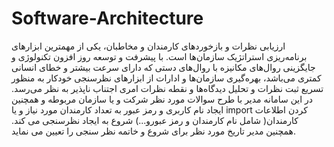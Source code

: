 # Software-Architecture
ارزیابی نظرات و بازخوردهای کارمندان و مخاطبان، یکی از مهمترین ابزارهای برنامه‌ریزی استراتژیک سازمان‌ها است. با پیشرفت و توسعه روز افزون تکنولوژی و جایگزینی روال‌های مکانیزه با روال‌های دستی که دارای سرعت بیشتر و خطای انسانی کمتری می‌باشد، بهره‌گیری سازمان‌ها و ادارات از ابزارهای نظرسنجی خودکار به منظور تسریع ثبت نظرات و تحلیل دیدگاه‌ها و نقطه نظرات امری اجتناب ناپذیر به نظر می‌رسد.
در این سامانه مدیر با طرح سوالات مورد نظر شرکت و یا سازمان مربوطه و همچنین ایجاد نام کاربری و رمز عبور به تعداد کارمندان مورد نیاز و یا import  کردن  اطلاعات کارمندان( شامل نام کارمندان و رمز عبورو...) شروع به ایجاد نظرسنجی می کند. همچنین مدیر تاریخ مورد نظر برای شروع و خاتمه نظر سنجی را تعیین می نماید.
